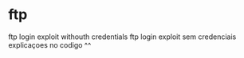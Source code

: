 # ftp
 ftp login exploit withouth credentials
ftp login exploit sem credenciais
explicaçoes no codigo ^^
